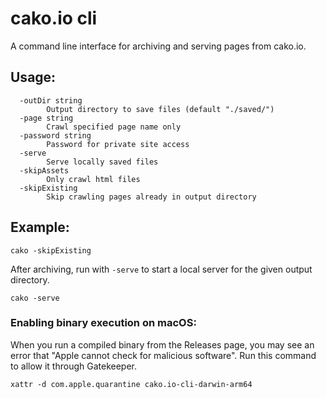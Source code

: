 # cako.io cli
A command line interface for archiving and serving pages from cako.io.

## Usage:
```
  -outDir string
        Output directory to save files (default "./saved/")
  -page string
        Crawl specified page name only
  -password string
        Password for private site access
  -serve
        Serve locally saved files
  -skipAssets
        Only crawl html files
  -skipExisting
        Skip crawling pages already in output directory
```

## Example:

```
cako -skipExisting
```

After archiving, run with `-serve` to start a local server for the given output directory.

```
cako -serve
```

### Enabling binary execution on macOS:

When you run a compiled binary from the Releases page, you may see an error that "Apple cannot check for malicious software".  Run this command to allow it through Gatekeeper.

```
xattr -d com.apple.quarantine cako.io-cli-darwin-arm64
```
